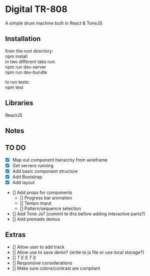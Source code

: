 # Digital TR-808
A simple drum machine built in React & ToneJS

## Installation
from the root directory:  
npm install  
in two different tabs run:  
npm run dev-server  
npm run dev-bundle  

to run tests:  
npm test

## Libraries
ReactJS

## Notes

## TO DO
- [x] Map out component hierarchy from wireframe
- [x] Get servers running
- [x] Add basic component structure
- [x] Add Bootstrap
- [x] Add layout
- [] Add props for components 
    - [] Progress bar animation
    - [] Tempo imput
    - [] Pattern/sequence selection
- [] Add Tone Js? (commit to this before adding interactive parts?)
- [] Add premade demos

## Extras
- [] Allow user to add track
- [] Allow use to save demo? (write to js file or use local storage?)
- [] *T E S T S*
- [] Responsive considerations
- [] Make sure colors/contrast are compliant
